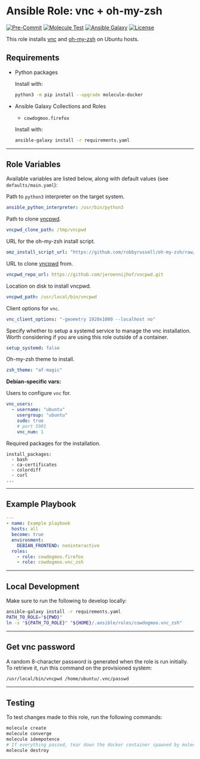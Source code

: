# Ansible Role: vnc + oh-my-zsh

[![Pre-Commit](https://github.com/cowdogmoo/ansible-vnc-zsh/actions/workflows/pre-commit.yaml/badge.svg)](https://github.com/cowdogmoo/ansible-vnc-zsh/actions/workflows/pre-commit.yaml)
[![Molecule Test](https://github.com/cowdogmoo/ansible-vnc-zsh/actions/workflows/molecule.yaml/badge.svg)](https://github.com/cowdogmoo/ansible-vnc-zsh/actions/workflows/molecule.yaml)
[![Ansible Galaxy](https://img.shields.io/badge/Galaxy-cowdogmoo.vnc_zsh-660198.svg?style=flat)](https://galaxy.ansible.com/cowdogmoo/vnc_zsh)
[![License](https://img.shields.io/github/license/CowDogMoo/ansible-vnc-zsh?label=License&style=flat&color=blue&logo=github)](https://github.com/CowDogMoo/ansible-vnc-zsh/blob/main/LICENSE)

This role installs [vnc](https://tigervnc.org/) and
[oh-my-zsh](https://ohmyz.sh/) on Ubuntu hosts.

## Requirements

- Python packages

  Install with:

  ```bash
  python3 -m pip install --upgrade molecule-docker
  ```

- Ansible Galaxy Collections and Roles

  - `cowdogmoo.firefox`

  Install with:

  ```bash
  ansible-galaxy install -r requirements.yaml
  ```

---

## Role Variables

Available variables are listed below, along with default values (see `defaults/main.yaml`):

Path to `python3` interpreter on the target system.

```yaml
ansible_python_interpreter: /usr/bin/python3
```

Path to clone [vncpwd](https://github.com/jeroennijhof/vncpwd).

```yaml
vncpwd_clone_path: /tmp/vncpwd
```

URL for the oh-my-zsh install script.

```yaml
omz_install_script_url: "https://github.com/robbyrussell/oh-my-zsh/raw/master/tools/install.sh"
```

URL to clone [vncpwd](https://github.com/jeroennijhof/vncpwd) from.

```yaml
vncpwd_repo_url: https://github.com/jeroennijhof/vncpwd.git
```

Location on disk to install vncpwd.

```yaml
vncpwd_path: /usr/local/bin/vncpwd
```

Client options for `vnc`.

```yaml
vnc_client_options: "-geometry 1920x1080 --localhost no"
```

Specify whether to setup a systemd service to manage
the vnc installation. Worth considering if you are
using this role outside of a container.

```yaml
setup_systemd: false
```

Oh-my-zsh theme to install.

```yaml
zsh_theme: "af-magic"
```

**Debian-specific vars:**

Users to configure `vnc` for.

```yaml
vnc_users:
  - username: "ubuntu"
    usergroup: "ubuntu"
    sudo: true
    # port 5901
    vnc_num: 1
```

Required packages for the installation.

```yaml:
install_packages:
  - bash
  - ca-certificates
  - colordiff
  - curl
...
```

---

## Example Playbook

```yaml
---
- name: Example playbook
  hosts: all
  become: true
  environment:
    DEBIAN_FRONTEND: noninteractive
  roles:
    - role: cowdogmoo.firefox
    - role: cowdogmoo.vnc_zsh
```

---

## Local Development

Make sure to run the following to develop locally:

```bash
ansible-galaxy install -r requirements.yaml
PATH_TO_ROLE="${PWD}"
ln -s "${PATH_TO_ROLE}" "${HOME}/.ansible/roles/cowdogmoo.vnc_zsh"
```

---

## Get vnc password

A random 8-character password is generated when the role
is run initially. To retrieve it, run this command on the
provisioned system:

```bash
/usr/local/bin/vncpwd /home/ubuntu/.vnc/passwd
```

---

## Testing

To test changes made to this role, run the following commands:

```bash
molecule create
molecule converge
molecule idempotence
# If everything passed, tear down the docker container spawned by molecule:
molecule destroy
```
